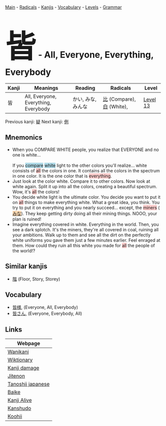 <style> bigfont {font-size: 100px}</style>
[Main](../README.md) -
[Radicals](../radicals.md) -
[Kanjis](../kanjis.md) -
[Vocabulary](../vocabulary.md) -
[Levels](../levels.md) -
[Grammar](../grammar.md)
# <bigfont> 皆</bigfont> - All, Everyone, Everything, Everybody 

| Kanji | Meanings | Reading | Radicals | Level |
| --- | --- | --- | --- | --- |
| 皆 | All, Everyone, Everything, Everybody | かい, みな, みんな | [比](../radicals/比.md) (Compare), [白](../radicals/白.md) (White),  | [Level 13](../levels/wk_level13.md) |

Previous kanji: [疑](疑.md) Next kanji: [例](例.md) 

## Mnemonics
 * When you COMPARE WHITE people, you realize that EVERYONE and no one is white...<br><br>If you <span style="background-color:#ADD8E6"> compare</span> <span style="background-color:#ADD8E6"> white</span> light to the other colors you'll realize... white consists of <span style="background-color:#ffcccb"> all</span> the colors in one. It contains all the colors in the spectrum in one color. It is the one color that is <span style="background-color:#ffcccb"> everything</span>.
* Just look at the color white. Compare it to other colors. Now look at white again. Split it up into all the colors, creating a beautiful spectrum. Wow, it's <span style="background-color:#ffcccb"> all</span> the colors!
* You decide white light is the ultimate color. You decide you want to put it on <span style="background-color:#ffcccb"> all</span> things to make everything white. What a great idea, you think. You try to put it on everything and you nearly succeed... except, the <span style="background-color:#ffcccb"> miners</span> (<span style="background-color:#fed8b1"> [みな](https://jisho.org/search/みな)</span>). They keep getting dirty doing all their mining things. NOOO, your plan is ruined!
* Imagine everything covered in white. Everything in the world. Then, you see a dark splotch. It's the miners, they're all covered in coal, ruining all your ambitions. Walk up to them and see all the dirt on the perfectly white uniforms you gave them just a few minutes earlier. Feel enraged at them. How could they ruin all this white you made for <span style="background-color:#ffcccb"> all</span> the people of the world!?


## Similar kanjis
 * [階](階.md) (Floor, Story, Storey)


## Vocabulary
 * [皆様](../vocabulary/皆.md), (Everyone, All, Everybody)
* [皆さん](../vocabulary/皆.md), (Everyone, Everybody, All)



## Links 

| Webpage |
| --- |
| [Wanikani          ](https://www.wanikani.com/kanji/皆) |
| [Wiktionary        ](https://en.wiktionary.org/wiki/皆) |
| [Kanji damage      ](http://www.kanjidamage.com/kanji/search?utf8=✓&q=皆) |
| [Jitenon           ](https://jitenon.com/kanji/皆) |
| [Tanoshii japanese ](https://www.tanoshiijapanese.com/dictionary/kanji.cfm?k=皆) |
| [Baike             ](https://baike.baidu.com/item/皆) |
| [Kanji Alive       ](https://app.kanjialive.com/皆) |
| [Kanshudo          ](https://www.kanshudo.com/searchmn?q=皆) |
| [Koohii            ](https://kanji.koohii.com/study/kanji/皆) |
